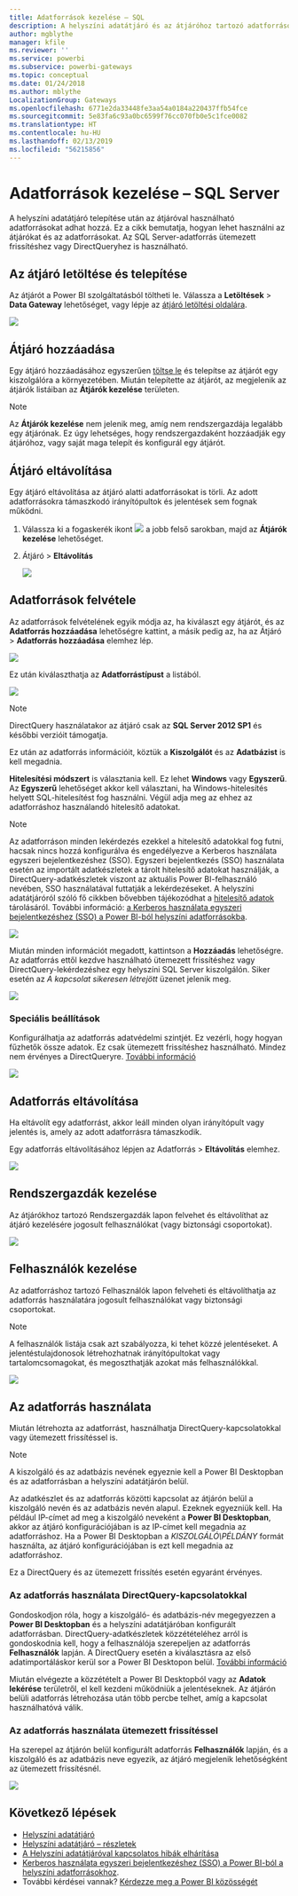 ```yaml
---
title: Adatforrások kezelése – SQL
description: A helyszíni adatátjáró és az átjáróhoz tartozó adatforrások kezelésének módja.
author: mgblythe
manager: kfile
ms.reviewer: ''
ms.service: powerbi
ms.subservice: powerbi-gateways
ms.topic: conceptual
ms.date: 01/24/2018
ms.author: mblythe
LocalizationGroup: Gateways
ms.openlocfilehash: 6771e2da33448fe3aa54a0184a220437ffb54fce
ms.sourcegitcommit: 5e83fa6c93a0bc6599f76cc070fb0e5c1fce0082
ms.translationtype: HT
ms.contentlocale: hu-HU
ms.lasthandoff: 02/13/2019
ms.locfileid: "56215856"
---
```

# <a name="manage-your-data-source---sql-server"></a>Adatforrások kezelése – SQL Server
A helyszíni adatátjáró telepítése után az átjáróval használható adatforrásokat adhat hozzá. Ez a cikk bemutatja, hogyan lehet használni az átjárókat és az adatforrásokat. Az SQL Server-adatforrás ütemezett frissítéshez vagy DirectQueryhez is használható.

## <a name="download-and-install-the-gateway"></a>Az átjáró letöltése és telepítése
Az átjárót a Power BI szolgáltatásból töltheti le. Válassza a **Letöltések** > **Data Gateway** lehetőséget, vagy lépje az [átjáró letöltési oldalára](https://go.microsoft.com/fwlink/?LinkId=698861).

![](media/service-gateway-enterprise-manage-sql/powerbi-download-data-gateway.png)

## <a name="add-a-gateway"></a>Átjáró hozzáadása
Egy átjáró hozzáadásához egyszerűen [töltse le](https://go.microsoft.com/fwlink/?LinkId=698861) és telepítse az átjárót egy kiszolgálóra a környezetében. Miután telepítette az átjárót, az megjelenik az átjárók listáiban az **Átjárók kezelése** területen.

> [!NOTE]
> Az **Átjárók kezelése** nem jelenik meg, amíg nem rendszergazdája legalább egy átjárónak. Ez úgy lehetséges, hogy rendszergazdaként hozzáadják egy átjáróhoz, vagy saját maga telepít és konfigurál egy átjárót.
> 
> 

## <a name="remove-a-gateway"></a>Átjáró eltávolítása
Egy átjáró eltávolítása az átjáró alatti adatforrásokat is törli.  Az adott adatforrásokra támaszkodó irányítópultok és jelentések sem fognak működni.

1. Válassza ki a fogaskerék ikont ![](media/service-gateway-enterprise-manage-sql/pbi_gearicon.png) a jobb felső sarokban, majd az **Átjárók kezelése** lehetőséget.
2. Átjáró > **Eltávolítás**
   
   ![](media/service-gateway-enterprise-manage-sql/datasourcesettings7.png)

## <a name="add-a-data-source"></a>Adatforrások felvétele
Az adatforrások felvételének egyik módja az, ha kiválaszt egy átjárót, és az **Adatforrás hozzáadása** lehetőségre kattint, a másik pedig az, ha az Átjáró > **Adatforrás hozzáadása** elemhez lép.

![](media/service-gateway-enterprise-manage-sql/datasourcesettings1.png)

Ez után kiválaszthatja az **Adatforrástípust** a listából.

![](media/service-gateway-enterprise-manage-sql/datasourcesettings2.png)

> [!NOTE]
> DirectQuery használatakor az átjáró csak az **SQL Server 2012 SP1** és későbbi verzióit támogatja.
> 
> 

Ez után az adatforrás információit, köztük a **Kiszolgálót** és az **Adatbázist** is kell megadnia.  

**Hitelesítési módszert** is választania kell.  Ez lehet **Windows** vagy **Egyszerű**.  Az **Egyszerű** lehetőséget akkor kell választani, ha Windows-hitelesítés helyett SQL-hitelesítést fog használni. Végül adja meg az ehhez az adatforráshoz használandó hitelesítő adatokat.

> [!NOTE]
> Az adatforráson minden lekérdezés ezekkel a hitelesítő adatokkal fog futni, hacsak nincs hozzá konfigurálva és engedélyezve a Kerberos használata egyszeri bejelentkezéshez (SSO). Egyszeri bejelentkezés (SSO) használata esetén az importált adatkészletek a tárolt hitelesítő adatokat használják, a DirectQuery-adatkészletek viszont az aktuális Power BI-felhasználó nevében, SSO használatával futtatják a lekérdezéseket. A helyszíni adatátjáróról szóló fő cikkben bővebben tájékozódhat a [hitelesítő adatok](service-gateway-onprem.md#credentials) tárolásáról. További információ: [a Kerberos használata egyszeri bejelentkezéshez (SSO) a Power BI-ból helyszíni adatforrásokba](service-gateway-sso-kerberos.md).
> 
> 

![](media/service-gateway-enterprise-manage-sql/datasourcesettings3.png)

Miután minden információt megadott, kattintson a **Hozzáadás** lehetőségre.  Az adatforrás ettől kezdve használható ütemezett frissítéshez vagy DirectQuery-lekérdezéshez egy helyszíni SQL Server kiszolgálón. Siker esetén az *A kapcsolat sikeresen létrejött* üzenet jelenik meg.

![](media/service-gateway-enterprise-manage-sql/datasourcesettings4.png)

### <a name="advanced-settings"></a>Speciális beállítások
Konfigurálhatja az adatforrás adatvédelmi szintjét. Ez vezérli, hogy hogyan fűzhetők össze adatok. Ez csak ütemezett frissítéshez használható. Mindez nem érvényes a DirectQueryre. [További információ](https://support.office.com/article/Privacy-levels-Power-Query-CC3EDE4D-359E-4B28-BC72-9BEE7900B540)

![](media/service-gateway-enterprise-manage-sql/datasourcesettings9.png)

## <a name="remove-a-data-source"></a>Adatforrás eltávolítása
Ha eltávolít egy adatforrást, akkor leáll minden olyan irányítópult vagy jelentés is, amely az adott adatforrásra támaszkodik.  

Egy adatforrás eltávolításához lépjen az Adatforrás > **Eltávolítás** elemhez.

![](media/service-gateway-enterprise-manage-sql/datasourcesettings6.png)

## <a name="manage-administrators"></a>Rendszergazdák kezelése
Az átjárókhoz tartozó Rendszergazdák lapon felvehet és eltávolíthat az átjáró kezelésére jogosult felhasználókat (vagy biztonsági csoportokat).

![](media/service-gateway-enterprise-manage-sql/datasourcesettings8.png)

## <a name="manage-users"></a>Felhasználók kezelése
Az adatforráshoz tartozó Felhasználók lapon felveheti és eltávolíthatja az adatforrás használatára jogosult felhasználókat vagy biztonsági csoportokat.

> [!NOTE]
> A felhasználók listája csak azt szabályozza, ki tehet közzé jelentéseket. A jelentéstulajdonosok létrehozhatnak irányítópultokat vagy tartalomcsomagokat, és megoszthatják azokat más felhasználókkal.
> 
> 

![](media/service-gateway-enterprise-manage-sql/datasourcesettings5.png)

## <a name="using-the-data-source"></a>Az adatforrás használata
Miután létrehozta az adatforrást, használhatja DirectQuery-kapcsolatokkal vagy ütemezett frissítéssel is.

> [!NOTE]
> A kiszolgáló és az adatbázis nevének egyeznie kell a Power BI Desktopban és az adatforrásban a helyszíni adatátjárón belül.
> 
> 

Az adatkészlet és az adatforrás közötti kapcsolat az átjárón belül a kiszolgáló nevén és az adatbázis nevén alapul. Ezeknek egyezniük kell. Ha például IP-címet ad meg a kiszolgáló neveként a **Power BI Desktopban**, akkor az átjáró konfigurációjában is az IP-címet kell megadnia az adatforráshoz. Ha a Power BI Desktopban a *KISZOLGÁLÓ\PÉLDÁNY* formát használta, az átjáró konfigurációjában is ezt kell megadnia az adatforráshoz.

Ez a DirectQuery és az ütemezett frissítés esetén egyaránt érvényes.

### <a name="using-the-data-source-with-directquery-connections"></a>Az adatforrás használata DirectQuery-kapcsolatokkal
Gondoskodjon róla, hogy a kiszolgáló- és adatbázis-név megegyezzen a **Power BI Desktopban** és a helyszíni adatátjáróban konfigurált adatforrásban. DirectQuery-adatkészletek közzétételéhez arról is gondoskodnia kell, hogy a felhasználója szerepeljen az adatforrás **Felhasználók** lapján. A DirectQuery esetén a kiválasztásra az első adatimportáláskor kerül sor a Power BI Desktopon belül. [További információ](desktop-use-directquery.md)

Miután elvégezte a közzétételt a Power BI Desktopból vagy az **Adatok lekérése** területről, el kell kezdeni működniük a jelentéseknek. Az átjárón belüli adatforrás létrehozása után több percbe telhet, amíg a kapcsolat használhatóvá válik.

### <a name="using-the-data-source-with-scheduled-refresh"></a>Az adatforrás használata ütemezett frissítéssel
Ha szerepel az átjárón belül konfigurált adatforrás **Felhasználók** lapján, és a kiszolgáló és az adatbázis neve egyezik, az átjáró megjelenik lehetőségként az ütemezett frissítésnél.

![](media/service-gateway-enterprise-manage-sql/powerbi-gateway-enterprise-schedule-refresh.png)

## <a name="next-steps"></a>Következő lépések
* [Helyszíni adatátjáró](service-gateway-onprem.md)  
* [Helyszíni adatátjáró – részletek](service-gateway-onprem-indepth.md)  
* [A Helyszíni adatátjáróval kapcsolatos hibák elhárítása](service-gateway-onprem-tshoot.md)
* [Kerberos használata egyszeri bejelentkezéshez (SSO) a Power BI-ból a helyszíni adatforrásokhoz](service-gateway-sso-kerberos.md). 
* További kérdései vannak? [Kérdezze meg a Power BI közösségét](http://community.powerbi.com/)

